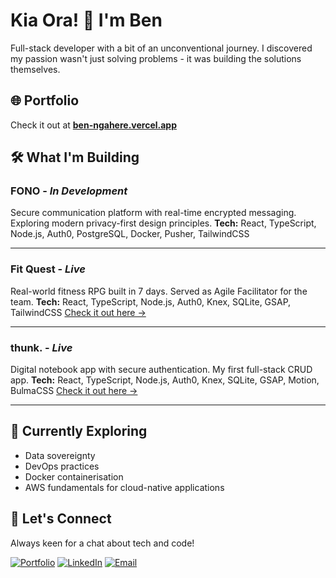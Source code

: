# Kia Ora! 👋 I'm Ben
Full-stack developer with a bit of an unconventional journey. I discovered my passion wasn't just solving problems - it was building the solutions themselves.

## 🌐 Portfolio
Check it out at **[ben-ngahere.vercel.app](https://ben-ngahere.vercel.app)**

## 🛠️ What I'm Building
### **FONO** - *In Development*
Secure communication platform with real-time encrypted messaging. Exploring modern privacy-first design principles.
**Tech:** React, TypeScript, Node.js, Auth0, PostgreSQL, Docker, Pusher, TailwindCSS

---
### **Fit Quest** - *Live*
Real-world fitness RPG built in 7 days. Served as Agile Facilitator for the team.
**Tech:** React, TypeScript, Node.js, Auth0, Knex, SQLite, GSAP, TailwindCSS
[Check it out here →](https://fitquest-wupo.onrender.com/)

---
### **thunk.** - *Live*
Digital notebook app with secure authentication. My first full-stack CRUD app.
**Tech:** React, TypeScript, Node.js, Auth0, Knex, SQLite, GSAP, Motion, BulmaCSS
[Check it out here →](https://thunk-jx31.onrender.com/)

---
## 🌱 Currently Exploring
- Data sovereignty
- DevOps practices
- Docker containerisation
- AWS fundamentals for cloud-native applications

## 🤝 Let's Connect
Always keen for a chat about tech and code!

[![Portfolio](https://img.shields.io/badge/Portfolio-000000?style=for-the-badge&logo=vercel&logoColor=white)](https://ben-ngahere.vercel.app)
[![LinkedIn](https://img.shields.io/badge/LinkedIn-0077B5?style=for-the-badge&logo=linkedin&logoColor=white)](https://linkedin.com/in/ben-ngahere/)
[![Email](https://img.shields.io/badge/Email-D14836?style=for-the-badge&logo=gmail&logoColor=white)](mailto:ngahereben@gmail.com)
